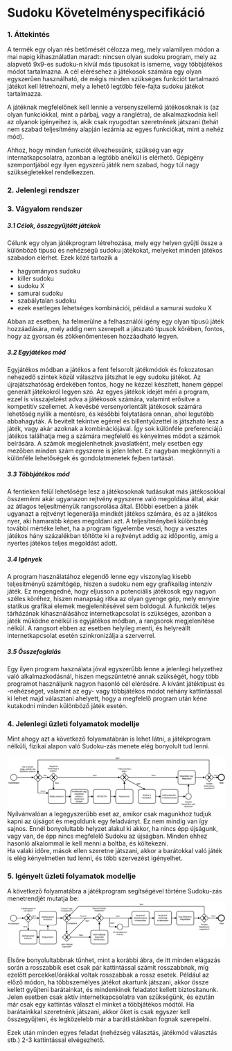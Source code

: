 Sudoku Követelményspecifikáció
==========================================

### 1. Áttekintés
A termék egy olyan rés betömését célozza meg, mely valamilyen módon a mai napig kihasználatlan maradt: nincsen olyan sudoku program, mely az alapvető 9x9-es sudoku-n kívül más típusokat is ismerne, vagy többjátékos módot tartalmazna. A cél eléréséhez a játékosok számára egy olyan egyszerűen használható, de mégis minden szükséges funkciót tartalmazó játékot kell létrehozni, mely a lehető legtöbb féle-fajta sudoku játékot tartalmazza.

A játéknak megfelelőnek kell lennie a versenyszellemű játékosoknak is (az olyan funkciókkal, mint a párbaj, vagy a ranglétra), de alkalmazkodnia kell az olyanok igényeihez is, akik csak nyugodtan szeretnének játszani (tehát nem szabad teljesítmény alapján lezárnia az egyes funkciókat, mint a nehéz mód).

Ahhoz, hogy minden funkciót élvezhessünk, szükség van egy internatkapcsolatra, azonban a legtöbb anélkül is elérhető. Gépigény szempontjából egy ilyen egyszerű játék nem szabad, hogy túl nagy szükségletekkel rendelkezzen.
 
### 2. Jelenlegi rendszer

### 3. Vágyalom rendszer
##### 3.1 Célok, összegyűjtött játékok
Célunk egy olyan játékprogram létrehozása, mely egy helyen gyűjti össze a különböző típusú és nehézségű sudoku játékokat, melyeket minden játékos szabadon elérhet. Ezek közé tartozik a
- hagyományos sudoku
- killer sudoku
- sudoku X
- samurai sudoku
- szabálytalan sudoku
- ezek esetleges lehetséges kombinációi, például a samurai sudoku X

Abban az esetben, ha felmerülne a felhasználói igény egy olyan típusú játék hozzáadására, mely addig nem szerepelt a játszató típusok körében, fontos, hogy az gyorsan és zökkenőmentesen hozzáadható legyen.
##### 3.2 Egyjátékos mód
Egyjátékos módban a játékos a fent felsorolt játékmódok és fokozatosan nehezedő szintek közül választva játszhat le egy sudoku játékot. Az újrajátszhatóság érdekében fontos, hogy ne kézzel készített, hanem géppel generált játékokról legyen szó.
Az egyes játékok idejét méri a program, ezzel is visszajelzést adva a játékosok számára, valamint erősítve a kompetitív szellemet. A kevésbé versenyorientált játékosok számára lehetőség nyílik a mentésre, és későbbi folytatásra onnan, ahol legutóbb abbahagyták.
A bevitelt tekintve egérrel és billentyűzettel is játszható lesz a játék, vagy akár azoknak a kombinációjával. Így sok különféle preferenciájú játékos találhatja meg a számára megfelelő és kényelmes módot a számok beírására.
A számok megjelenhetnek javaslatként, mely esetben egy mezőben minden szám egyszerre is jelen lehet. Ez nagyban megkönnyíti a különféle lehetőségek és gondolatmenetek fejben tartását.
##### 3.3 Többjátékos mód
A fentieken felül lehetősége lesz a játékosoknak tudásukat más játékosokkal összemérni akár ugyanazon rejtvény egyszerre való megoldása által, akár az átlagos teljesítményük rangsorolása által.
Előbbi esetben a játék ugyanazt a rejtvényt legenerálja mindkét játékos számára, és az a játékos nyer, aki hamarabb képes megoldani azt. A teljesítménybeli különbség további mértéke lehet, ha a program figyelembe veszi, hogy a vesztes játékos hány százalékban töltötte ki a rejtvényt addig az időpontig, amíg a nyertes játékos teljes megoldást adott.
##### 3.4 Igények
A program használatához elegendő lenne egy viszonylag kisebb teljesítményű számítógép, hiszen a sudoku nem egy grafikailag intenzív játék. Ez megengedné, hogy eljusson a potenciális játékosok egy nagyon széles köréhez, hiszen manapság ritka az olyan gyenge gép, mely ennyire statikus grafikai elemek megjelenítésével sem boldogul.
A funkciók teljes tárházának kihasználásához internetkapcsolat is szükséges, azonban a játék működne enélkül is egyjátékos módban, a rangsorok megjelenítése nélkül. A rangsort ebben az esetben helyileg menti, és helyreállt internetkapcsolat esetén szinkronizálja a szerverrel.
##### 3.5 Összefoglalás
Egy ilyen program használata jóval egyszerűbb lenne a jelenlegi helyzethez való alkalmazkodásnál, hiszen megszüntetné annak szükségét, hogy több programot használjunk nagyon hasonló cél elérésére.
A kívánt játéktípust és -nehézséget, valamint az egy- vagy többjátékos módot néhány kattintással ki lehet majd választani ahelyett, hogy a megfelelő program után kéne kutakodni minden különböző játék esetén.

### 4. Jelenlegi üzleti folyamatok modellje
Mint ahogy azt a következő folyamatábrán is lehet látni, a játékprogram nélküli, fizikai alapon való Sudoku-zás menete elég bonyolult tud lenni.

![Alt text](./resource/kovspec_jelenlegi_uzleti.svg)
Nyílvánvalóan a legegyszerűbb eset az, amikor csak magunkhoz tudjuk kapni az újságot és megoldunk egy feladványt.
Ez nem mindig van így sajnos. Ennél bonyolultabb helyzet alakul ki akkor, ha nincs épp újságunk, vagy van, de épp nincs megfelelő Sudoku az újságban. Minden ehhez hasonló alkalommal le kell menni a boltba, és költekezni.   
Ha valaki időre, mások ellen szeretne játszani, akkor a  barátokkal való játék is elég kényelmetlen tud lenni, és több szervezést igényelhet.
### 5. Igényelt üzleti folyamatok modellje
A következő folyamatábra a játékprogram segítségével történe Sudoku-zás menetrendjét mutatja be:
![Alt text](./resource/kovspec_igenyelt_uzleti.svg)

Elsőre bonyolultabbnak tűnhet, mint a korábbi ábra, de itt minden elágazás során a rosszabbik eset csak pár kattintással számít rosszabbnak, míg ezelőtt percekkel/órákkal voltak rosszabbak a rossz esetek. Például az előző módon, ha többszemélyes játékot akartunk játszani, akkor össze kellett gyűjteni barátainkat, és mindenkinek feladatot kellett biztosítanunk.
Jelen esetben csak aktív internetkapcsolatra van szükségünk, és ezután már csak egy kattintás választ el minket a többjátékos módtól. Ha barátainkkal szeretnénk játszani, akkor őket is csak egyszer kell összegyűjteni, és legközelebb már a barátlistánkban fognak szerepelni.
   
   Ezek után minden egyes feladat (nehézség választás, játékmód választás stb.) 2-3 kattintással elvégezhető.